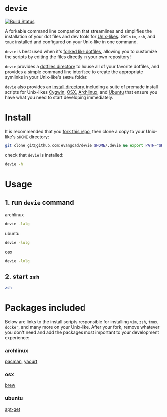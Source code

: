 # `devie`

[![Build Status](https://travis-ci.org/evangoad/devie.svg?branch=master)](https://travis-ci.org/evangoad/devie)

A forkable command line companion that streamlines and simplifies the installation of your dot files and dev tools for [Unix-likes](https://en.wikipedia.org/wiki/Unix-like).  Get `vim`, `zsh`, and `tmux` installed and configured on your Unix-like in one command.

`devie` is best used when it's [forked like dotfiles](http://zachholman.com/2010/08/dotfiles-are-meant-to-be-forked/), allowing you to customize the scripts by editing the files directly in your own repository!

`devie` provides a [dotfiles directory](dotfiles/) to house all of your favorite dotfiles, and provides a simple command line interface to create the appropriate symlinks in your Unix-like's `$HOME` folder.  

`devie` also provides an  [install directory](install/), including a suite of premade install scripts for  Unix-likes [Cygwin](install/cygwin/), [OSX](install/osx/), [Archlinux](install/archlinux/), and [Ubuntu](install/ubuntu) that ensure you have what you need to start developing immediately.

# Install

It is recommended that you [fork this repo](https://help.github.com/articles/fork-a-repo/), then clone a copy to your Unix-like's `$HOME` directory:

```bash
git clone git@github.com:evangoad/devie $HOME/.devie && export PATH="$HOME/.devie:$PATH" && export DEVIE_PATH="$HOME/.devie"
```

check that `devie` is installed:

```bash
devie -h
```

# Usage


## 1. run `devie` command

archlinux 

```bash
devie -lalg 
```

ubuntu

```bash
devie -lulg
```

osx

```bash
devie -lolg
```

## 2. start `zsh`

```bash
zsh
```

# Packages included

Below are links to the install scripts responsible for installing `vim`, `zsh`, `tmux`, `docker`, and many more on your Unix-like.  After your fork, remove whatever you don't need and add the packages most important to your development experience:

### archlinux

[pacman](install/archlinux/pacman#L5), [yaourt](install/archlinux/yaourt#L5)

### osx

[brew](install/osx/brew#L6-L7)

### ubuntu

[apt-get](install/ubuntu/apt-get#L5)

